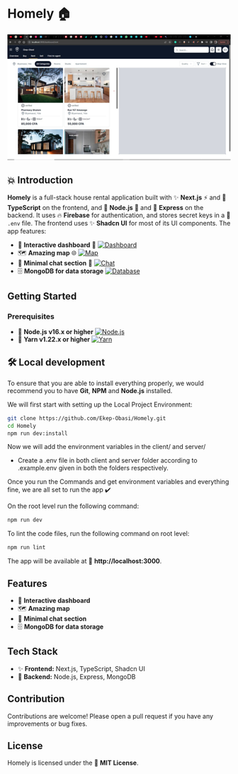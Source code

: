 # Homely 🏠
[![Homely](client/src/app/assets/preview.jpg)](https://github.com/Ekep-Obasi/homely)

## 💥 Introduction

**Homely** is a full-stack house rental application built with ✨ **Next.js** ⚡️ and 💯 **TypeScript** on the frontend, and 🐙 **Node.js** 🚆 and 🚦 **Express** on the backend. It uses 🔥 **Firebase** for authentication, and stores secret keys in a 🔐 `.env` file. The frontend uses ✨ **Shadcn UI** for most of its UI components. The app features:

* 🎉 **Interactive dashboard** :tada:
[![Dashboard](https://img.shields.io/badge/Dashboard-Interactive-brightgreen)](https://github.com/Ekep-Obasi/homely)
* 🗺️ **Amazing map** :globe_with_meridians:
[![Map](https://img.shields.io/badge/Map-Amazing-blue)](https://github.com/Ekep-Obasi/homely)
* 💬 **Minimal chat section** :speech_balloon:
[![Chat](https://img.shields.io/badge/Chat-Minimal-orange)](https://github.com/Ekep-Obasi/homely)
* 🗄️ **MongoDB for data storage**
[![Database](https://img.shields.io/badge/Database-MongoDB-teal)](https://github.com/Ekep-Obasi/homely)

## Getting Started

### Prerequisites

* 🔌 **Node.js v16.x or higher**
[![Node.js](https://img.shields.io/badge/Node.js-v16.x-brightgreen)](https://nodejs.org/en/)
* 🧶 **Yarn v1.22.x or higher**
[![Yarn](https://img.shields.io/badge/Yarn-v1.22.x-blue)](https://classic.yarnpkg.com/en/)

## 🛠️ Local development

To ensure that you are able to install everything properly, we would recommend you to have <b>Git</b>, <b>NPM</b> and <b>Node.js</b> installed.

We will first start with setting up the Local Project Environment:

```sh
git clone https://github.com/Ekep-Obasi/Homely.git
cd Homely
npm run dev:install
```
Now we will add the environment variables in the client/ and server/

 - Create a .env file in both client and server folder according to .example.env given in both the folders respectively.

Once you run the Commands and get environment variables and everything fine, we are all set to run the app ✔️

On the root level run the following command:

```sh
npm run dev
```

To lint the code files, run the following command on root level:

```sh
npm run lint
```

The app will be available at 🔗 **http://localhost:3000**.

## Features

* 🎉 **Interactive dashboard**
* 🗺️ **Amazing map**
* 💬 **Minimal chat section**
* 🗄️ **MongoDB for data storage**

## Tech Stack

* ✨ **Frontend:** Next.js, TypeScript, Shadcn UI
* 🐙 **Backend:** Node.js, Express, MongoDB

## Contribution

Contributions are welcome! Please open a pull request if you have any improvements or bug fixes.

## License

Homely is licensed under the 📝 **MIT License**.
